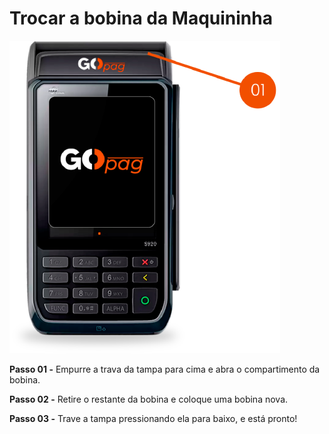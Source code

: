 # Trocar a bobina da Maquininha

![maquininha_trocar_bobina](/assets/prints/maquininha_trocar_bobina.png)

**Passo 01 -**
Empurre a trava da tampa para cima e abra o compartimento da bobina.

**Passo 02 -**
Retire o restante da bobina e coloque uma bobina nova.

**Passo 03 -**
Trave a tampa pressionando ela para baixo, e está pronto!
